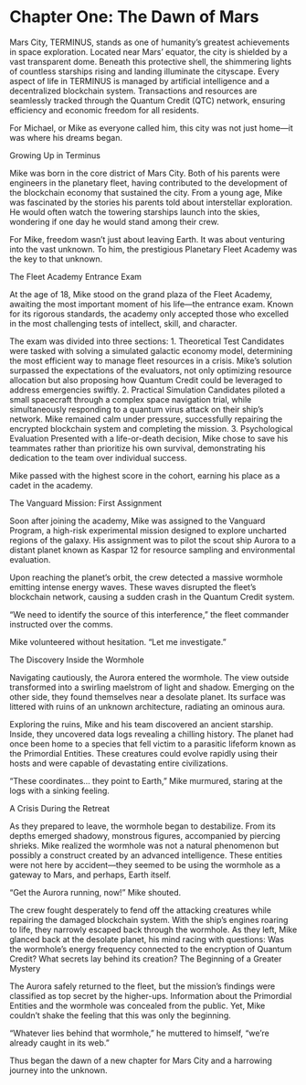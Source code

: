 # **Chapter One: The Dawn of Mars**

Mars City, TERMINUS, stands as one of humanity’s greatest achievements in space exploration. Located near Mars’ equator, the city is shielded by a vast transparent dome. Beneath this protective shell, the shimmering lights of countless starships rising and landing illuminate the cityscape. Every aspect of life in TERMINUS is managed by artificial intelligence and a decentralized blockchain system. Transactions and resources are seamlessly tracked through the Quantum Credit (QTC) network, ensuring efficiency and economic freedom for all residents.

For Michael, or Mike as everyone called him, this city was not just home—it was where his dreams began.

Growing Up in Terminus

Mike was born in the core district of Mars City. Both of his parents were engineers in the planetary fleet, having contributed to the development of the blockchain economy that sustained the city. From a young age, Mike was fascinated by the stories his parents told about interstellar exploration. He would often watch the towering starships launch into the skies, wondering if one day he would stand among their crew.

For Mike, freedom wasn’t just about leaving Earth. It was about venturing into the vast unknown. To him, the prestigious Planetary Fleet Academy was the key to that unknown.

The Fleet Academy Entrance Exam

At the age of 18, Mike stood on the grand plaza of the Fleet Academy, awaiting the most important moment of his life—the entrance exam. Known for its rigorous standards, the academy only accepted those who excelled in the most challenging tests of intellect, skill, and character.

The exam was divided into three sections:
	1.	Theoretical Test
Candidates were tasked with solving a simulated galactic economy model, determining the most efficient way to manage fleet resources in a crisis. Mike’s solution surpassed the expectations of the evaluators, not only optimizing resource allocation but also proposing how Quantum Credit could be leveraged to address emergencies swiftly.
	2.	Practical Simulation
Candidates piloted a small spacecraft through a complex space navigation trial, while simultaneously responding to a quantum virus attack on their ship’s network. Mike remained calm under pressure, successfully repairing the encrypted blockchain system and completing the mission.
	3.	Psychological Evaluation
Presented with a life-or-death decision, Mike chose to save his teammates rather than prioritize his own survival, demonstrating his dedication to the team over individual success.

Mike passed with the highest score in the cohort, earning his place as a cadet in the academy.

The Vanguard Mission: First Assignment

Soon after joining the academy, Mike was assigned to the Vanguard Program, a high-risk experimental mission designed to explore uncharted regions of the galaxy. His assignment was to pilot the scout ship Aurora to a distant planet known as Kaspar 12 for resource sampling and environmental evaluation.

Upon reaching the planet’s orbit, the crew detected a massive wormhole emitting intense energy waves. These waves disrupted the fleet’s blockchain network, causing a sudden crash in the Quantum Credit system.

“We need to identify the source of this interference,” the fleet commander instructed over the comms.

Mike volunteered without hesitation. “Let me investigate.”

The Discovery Inside the Wormhole

Navigating cautiously, the Aurora entered the wormhole. The view outside transformed into a swirling maelstrom of light and shadow. Emerging on the other side, they found themselves near a desolate planet. Its surface was littered with ruins of an unknown architecture, radiating an ominous aura.

Exploring the ruins, Mike and his team discovered an ancient starship. Inside, they uncovered data logs revealing a chilling history. The planet had once been home to a species that fell victim to a parasitic lifeform known as the Primordial Entities. These creatures could evolve rapidly using their hosts and were capable of devastating entire civilizations.

“These coordinates… they point to Earth,” Mike murmured, staring at the logs with a sinking feeling.

A Crisis During the Retreat

As they prepared to leave, the wormhole began to destabilize. From its depths emerged shadowy, monstrous figures, accompanied by piercing shrieks. Mike realized the wormhole was not a natural phenomenon but possibly a construct created by an advanced intelligence. These entities were not here by accident—they seemed to be using the wormhole as a gateway to Mars, and perhaps, Earth itself.

“Get the Aurora running, now!” Mike shouted.

The crew fought desperately to fend off the attacking creatures while repairing the damaged blockchain system. With the ship’s engines roaring to life, they narrowly escaped back through the wormhole. As they left, Mike glanced back at the desolate planet, his mind racing with questions: Was the wormhole’s energy frequency connected to the encryption of Quantum Credit? What secrets lay behind its creation?
The Beginning of a Greater Mystery

The Aurora safely returned to the fleet, but the mission’s findings were classified as top secret by the higher-ups. Information about the Primordial Entities and the wormhole was concealed from the public. Yet, Mike couldn’t shake the feeling that this was only the beginning.

“Whatever lies behind that wormhole,” he muttered to himself, “we’re already caught in its web.”

Thus began the dawn of a new chapter for Mars City and a harrowing journey into the unknown.